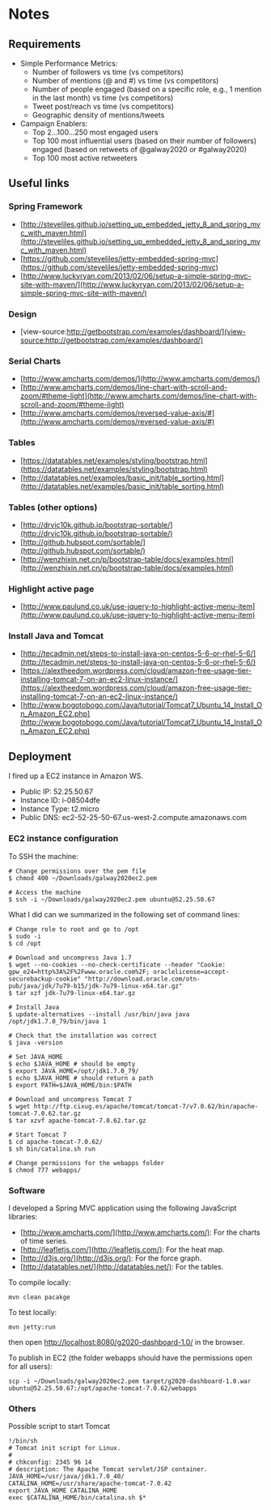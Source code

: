 # Notes

## Requirements

* Simple Performance Metrics:
    - Number of followers vs time (vs competitors)
    - Number of mentions (@ and #) vs time (vs competitors)
    - Number of people engaged (based on a specific role, e.g., 1 mention in the last month) vs time (vs competitors)
    - Tweet post/reach vs time (vs competitors)
    - Geographic density of mentions/tweets
* Campaign Enablers:
    - Top 2...100...250 most engaged users
    - Top 100 most influential users (based on their number of followers) engaged (based on retweets of @galway2020 or #galway2020)
    - Top 100 most active retweeters

## Useful links

### Spring Framework

- [http://steveliles.github.io/setting_up_embedded_jetty_8_and_spring_mvc_with_maven.html](http://steveliles.github.io/setting_up_embedded_jetty_8_and_spring_mvc_with_maven.html)
- [https://github.com/steveliles/jetty-embedded-spring-mvc](https://github.com/steveliles/jetty-embedded-spring-mvc)
- [http://www.luckyryan.com/2013/02/06/setup-a-simple-spring-mvc-site-with-maven/](http://www.luckyryan.com/2013/02/06/setup-a-simple-spring-mvc-site-with-maven/)

### Design

- [view-source:http://getbootstrap.com/examples/dashboard/](view-source:http://getbootstrap.com/examples/dashboard/)

### Serial Charts

- [http://www.amcharts.com/demos/](http://www.amcharts.com/demos/)
- [http://www.amcharts.com/demos/line-chart-with-scroll-and-zoom/#theme-light](http://www.amcharts.com/demos/line-chart-with-scroll-and-zoom/#theme-light)
- [http://www.amcharts.com/demos/reversed-value-axis/#](http://www.amcharts.com/demos/reversed-value-axis/#)

### Tables

- [https://datatables.net/examples/styling/bootstrap.html](https://datatables.net/examples/styling/bootstrap.html)
- [http://datatables.net/examples/basic_init/table_sorting.html](http://datatables.net/examples/basic_init/table_sorting.html)

### Tables (other options)

- [http://drvic10k.github.io/bootstrap-sortable/](http://drvic10k.github.io/bootstrap-sortable/)
- [http://github.hubspot.com/sortable/](http://github.hubspot.com/sortable/)
- [http://wenzhixin.net.cn/p/bootstrap-table/docs/examples.html](http://wenzhixin.net.cn/p/bootstrap-table/docs/examples.html)

### Highlight active page

- [http://www.paulund.co.uk/use-jquery-to-highlight-active-menu-item](http://www.paulund.co.uk/use-jquery-to-highlight-active-menu-item)

### Install Java and Tomcat

- [http://tecadmin.net/steps-to-install-java-on-centos-5-6-or-rhel-5-6/](http://tecadmin.net/steps-to-install-java-on-centos-5-6-or-rhel-5-6/)
- [https://alextheedom.wordpress.com/cloud/amazon-free-usage-tier-installing-tomcat-7-on-an-ec2-linux-instance/](https://alextheedom.wordpress.com/cloud/amazon-free-usage-tier-installing-tomcat-7-on-an-ec2-linux-instance/)
- [http://www.bogotobogo.com/Java/tutorial/Tomcat7_Ubuntu_14_Install_On_Amazon_EC2.php](http://www.bogotobogo.com/Java/tutorial/Tomcat7_Ubuntu_14_Install_On_Amazon_EC2.php)


## Deployment

I fired up a EC2 instance in Amazon WS.

- Public IP: 52.25.50.67
- Instance ID: i-08504dfe
- Instance Type: t2.micro
- Public DNS: ec2-52-25-50-67.us-west-2.compute.amazonaws.com

### EC2 instance configuration

To SSH the machine:
```
# Change permissions over the pem file
$ chmod 400 ~/Downloads/galway2020ec2.pem

# Access the machine
$ ssh -i ~/Downloads/galway2020ec2.pem ubuntu@52.25.50.67
```

What I did can we summarized in the following set of command lines:
```
# Change role to root and go to /opt
$ sudo -i
$ cd /opt

# Download and uncompress Java 1.7
$ wget --no-cookies --no-check-certificate --header "Cookie: gpw_e24=http%3A%2F%2Fwww.oracle.com%2F; oraclelicense=accept-securebackup-cookie" "http://download.oracle.com/otn-pub/java/jdk/7u79-b15/jdk-7u79-linux-x64.tar.gz"
$ tar xzf jdk-7u79-linux-x64.tar.gz

# Install Java
$ update-alternatives --install /usr/bin/java java /opt/jdk1.7.0_79/bin/java 1

# Check that the installation was correct
$ java -version

# Set JAVA_HOME
$ echo $JAVA_HOME # should be empty
$ export JAVA_HOME=/opt/jdk1.7.0_79/
$ echo $JAVA_HOME # should return a path
$ export PATH=$JAVA_HOME/bin:$PATH

# Download and uncompress Tomcat 7
$ wget http://ftp.cixug.es/apache/tomcat/tomcat-7/v7.0.62/bin/apache-tomcat-7.0.62.tar.gz
$ tar xzvf apache-tomcat-7.0.62.tar.gz

# Start Tomcat 7
$ cd apache-tomcat-7.0.62/
$ sh bin/catalina.sh run

# Change permissions for the webapps folder
$ chmod 777 webapps/
```

### Software

I developed a Spring MVC application using the following JavaScript libraries:

- [http://www.amcharts.com/](http://www.amcharts.com/): For the charts of time series.
- [http://leafletjs.com/](http://leafletjs.com/): For the heat map.
- [http://d3js.org/](http://d3js.org/): For the force graph.
- [http://datatables.net/](http://datatables.net/): For the tables.

To compile locally:
```
mvn clean pacakge
```

To test locally:
```
mvn jetty:run
```

then open [http://localhost:8080/g2020-dashboard-1.0/](http://localhost:8080/g2020-dashboard-1.0/) in the browser.

To publish in EC2 (the folder webapps should have the permissions open for all users):
```
scp -i ~/Downloads/galway2020ec2.pem target/g2020-dashboard-1.0.war ubuntu@52.25.50.67:/opt/apache-tomcat-7.0.62/webapps
```

### Others

Possible script to start Tomcat
```
!/bin/sh
# Tomcat init script for Linux.
#
# chkconfig: 2345 96 14
# description: The Apache Tomcat servlet/JSP container.
JAVA_HOME=/usr/java/jdk1.7.0_40/
CATALINA_HOME=/usr/share/apache-tomcat-7.0.42
export JAVA_HOME CATALINA_HOME
exec $CATALINA_HOME/bin/catalina.sh $*
```
